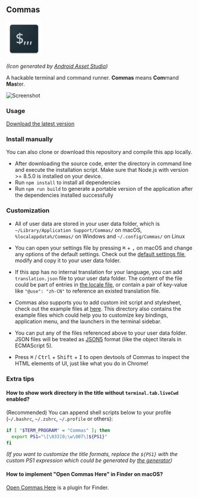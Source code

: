 ## Commas

<img src="https://raw.githubusercontent.com/CyanSalt/commas/master/src/assets/images/icon.png" width="96">

*(Icon generated by [Android Asset Studio](https://romannurik.github.io/AndroidAssetStudio/icons-launcher.html#foreground.type=text&foreground.text.text=%24%2C%2C%2C&foreground.text.font=Oxygen&foreground.space.trim=1&foreground.space.pad=0.35&foreColor=rgb(192%2C%20197%2C%20206)&backColor=rgb(27%2C%2043%2C%2052)&crop=0&backgroundShape=square&effects=none&name=ic_launcher))*

A hackable terminal and command runner. **Commas** means **Com**mand **Mas**ter.

![Screenshot](https://user-images.githubusercontent.com/5101076/49566451-9e70b600-f965-11e8-8274-a39a5efd0071.png)

### Usage

[Download the latest version](https://github.com/CyanSalt/commas/releases)

### Install manually

You can also clone or download this repository and compile this app locally.
  - After downloading the source code, enter the directory in command line and execute the installation script. Make sure that Node.js with version >= 8.5.0 is installed on your device.
  - Run `npm install` to install all dependencies
  - Run `npm run build` to generate a portable version of the application after the dependencies installed successfully

### Customization

* All of user data are stored in your user data folder, which is `~/Library/Application Support/Commas/` on macOS, `%localappdata%/Commas/` on Windows and `~/.config/Commas/` on Linux

* You can open your settings file by pressing <kbd>&#8984;</kbd> + <kbd>,</kbd> on macOS and change any options of the default settings. Check out the [default settings file](https://github.com/CyanSalt/commas/blob/master/src/assets/settings.json),  modify and copy it to your user data folder.

* If this app has no internal translation for your language, you can add `translation.json` file to your user data folder. The content of the file could be part of entries in [the locale file](https://github.com/CyanSalt/commas/blob/master/src/assets/locales/zh-CN.json), or contain a pair of key-value like `"@use": "zh-CN"` to reference an existed translation file.

* Commas also supports you to add custom init script and stylesheet, check out the example files at [here](https://github.com/CyanSalt/commas/tree/master/src/assets/examples). This directory also contains the example files which could help you to customize key bindings, application menu, and the launchers in the terminal sidebar.

* You can put any of the files referenced above to your user data folder. JSON files will be treated as [JSON5](https://json5.org/) format (like the object literals in ECMAScript 5).

* Press <kbd>&#8984;</kbd> / <kbd>Ctrl</kbd> + <kbd>Shift</kbd> + <kbd>I</kbd> to open devtools of Commas to inspect the HTML elements of UI, just like what you do in Chrome!

### Extra tips

#### How to show work directory in the title without `terminal.tab.liveCwd` enabled?

(Recommended) You can append shell scripts below to your profile (`~/.bashrc`, `~/.zshrc`, `~/.profile` or others):

```bash
if [ "$TERM_PROGRAM" = "Commas" ]; then
  export PS1="\[\033]0;\w\007\]${PS1}"
fi
```

*(If you want to customize the title formats, replace the `${PS1}` with the custom PS1 expression which could be generated by [the generator](http://bashrcgenerator.com/))*

#### How to implement "Open Commas Here" in Finder on macOS?

[Open Commas Here](https://github.com/CyanSalt/open-commas-here) is a plugin for Finder.
